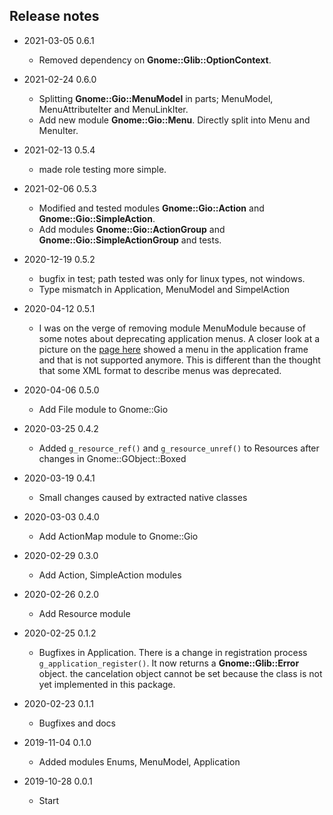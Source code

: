 ## Release notes

* 2021-03-05 0.6.1
  * Removed dependency on **Gnome::Glib::OptionContext**.

* 2021-02-24 0.6.0
  * Splitting **Gnome::Gio::MenuModel** in parts; MenuModel, MenuAttributeIter and MenuLinkIter.
  * Add new module **Gnome::Gio::Menu**. Directly split into Menu and MenuIter.

* 2021-02-13 0.5.4
  * made role testing more simple.

* 2021-02-06 0.5.3
  * Modified and tested modules **Gnome::Gio::Action** and **Gnome::Gio::SimpleAction**.
  * Add modules **Gnome::Gio::ActionGroup** and **Gnome::Gio::SimpleActionGroup** and tests.

* 2020-12-19 0.5.2
  * bugfix in test; path tested was only for linux types, not windows.
  * Type mismatch in Application, MenuModel and SimpelAction

* 2020-04-12 0.5.1
  * I was on the verge of removing module MenuModule because of some notes about deprecating application menus. A closer look at a picture on the [page here](https://wiki.gnome.org/HowDoI/ApplicationMenu) showed a menu in the application frame and that is not supported anymore. This is different than the thought that some XML format to describe menus was deprecated.

* 2020-04-06 0.5.0
  * Add File module to Gnome::Gio

* 2020-03-25 0.4.2
  * Added `g_resource_ref()` and `g_resource_unref()` to Resources after changes in Gnome::GObject::Boxed
* 2020-03-19 0.4.1
  * Small changes caused by extracted native classes

* 2020-03-03 0.4.0
  * Add ActionMap module to Gnome::Gio

* 2020-02-29 0.3.0
  * Add Action, SimpleAction modules

* 2020-02-26 0.2.0
  * Add Resource module

* 2020-02-25 0.1.2
  * Bugfixes in Application. There is a change in registration process `g_application_register()`. It now returns a **Gnome::Glib::Error** object. the cancelation object cannot be set because the class is not yet implemented in this package.

* 2020-02-23 0.1.1
  * Bugfixes and docs

* 2019-11-04 0.1.0
  * Added modules Enums, MenuModel, Application

* 2019-10-28 0.0.1
  * Start
